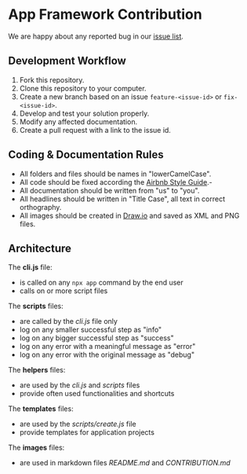 # App Framework Contribution

We are happy about any reported bug in our [issue list](issues).

## Development Workflow

1. Fork this repository.
2. Clone this repository to your computer.
3. Create a new branch based on an issue `feature-<issue-id>` or `fix-<issue-id>`.
4. Develop and test your solution properly.
5. Modify any affected documentation.
6. Create a pull request with a link to the issue id.

## Coding & Documentation Rules

- All folders and files should be names in "lowerCamelCase".
- All code should be fixed according the [Airbnb Style Guide](https://github.com/airbnb/javascript).-
- All documentation should be written from "us" to "you".
- All headlines should be written in "Title Case", all text in correct orthography.
- All images should be created in [Draw.io](https://www.draw.io/) and saved as XML and PNG files.

## Architecture

The **cli.js** file:

- is called on any `npx app` command by the end user
- calls on or more script files

The **scripts** files:

- are called by the *cli.js* file only
- log on any smaller successful step as "info"
- log on any bigger successful step as "success"
- log on any error with a meaningful message as "error"
- log on any error with the original message as "debug"

The **helpers** files:

- are used by the *cli.js* and *scripts* files
- provide often used functionalities and shortcuts

The **templates** files:

- are used by the *scripts/create.js* file
- provide templates for application projects

The **images** files:

- are used in markdown files *README.md* and *CONTRIBUTION.md*
